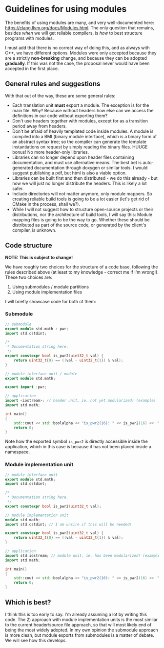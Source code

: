 # Guidelines for using modules #

The benefits of using modules are many, and very well-documented here:
https://clang.llvm.org/docs/Modules.html. The only question that remains, besides
_when_ we will get reliable compilers, is _how_ to best structure programs with
modules.

I must add that there is no correct way of doing this, and as always with C++, we
have different options. Modules were only accepted because they are a strictly
**non-breaking** change, and because they can be adopted **gradually**. If this
was not the case, the proposal never would have been accepted in the first place.

## General rules and suggestions ##

With that out of the way, these are some general rules:

* Each translation unit **must** export a module. The exception is for the main
  file. Why? Because without headers how else can we access the definitions in our
  code without exporting them?
* Don't use headers together with modules, except for as a transition period away
  from headers.
* Don't be afraid of heavily templated code inside modules. A module is compiled
  into a BMI (binary module interface), which is a binary form of an abstract
  syntax tree; so the compiler can generate the template instantiations on request
  by simply reading the binary files. HUUGE bonus! No more header-only libraries.
* Libraries can no longer depend upon header files containing documentation, and
  must use alternative means. The best bet is auto-generated documentation through
  doxygen or similar tools. I would suggest publishing a pdf, but html is also a
  viable option.
* Libraries can be built first and then distributed - we do this already - but now
  we will just no longer distribute the headers. This is likely a lot safer.
* Include directories will not matter anymore, only module mappers. So creating
  reliable build tools is going to be a lot easier (let's get rid of CMake in the
  process, shall we?).
* While I will not suggest how to structure open-source projects or their
  distributions, nor the architecture of build tools, I will say this: Module
  mapping files is going to be the way to go. Whether these should be distributed
  as part of the source code, or generated by the client's compiler, is unknown.


## Code structure ##

**NOTE: This is subject to change!**

We have roughly two choices for the structure of a code base, following the rules
described above (at least to my knowledge - correct me if I'm wrong!). These two
choices are:

1) Using submodules / module partitions
2) Using module implementation files

I will briefly showcase code for both of them:

### Submodule ###

```cpp
// submodule
export module std.math : pwr;
import std.cstdint;

/*
 * Documentation string here.
 */
export constexpr bool is_pwr2(uint32_t val) {
    return uint32_t{0} == ((val - uint32_t{1}) & val);
}
```

```cpp
// module interface unit / module
export module std.math;

export import :pwr;
```

```cpp
// application
import <iostream>; // header unit, ie. not yet modularized! (example)
import std.math;

int main()
{
    std::cout << std::boolalpha << "is_pwr2(16): " << is_pwr2(16) << '\n';
    return 0;
}
```

Note how the exported symbol `is_pwr2` is directly accessible inside the
application, which in this case is because it has not been placed inside
a namespace.

### Module implementation unit ###

```cpp
// module interface unit
export module std.math;
import std.cstdint;

/*
 * Documentation string here.
 */
export constexpr bool is_pwr2(uint32_t val);
```

```cpp
// module implementation unit
module std.math;
import std.cstdint; // I am unsire if this will be needed!

export constexpr bool is_pwr2(uint32_t val) {
    return uint32_t{0} == ((val - uint32_t{1}) & val);
}
```

```cpp
// application
import std.iostream; // module unit, ie. has been modularized! (example)
import std.math;

int main()
{
    std::cout << std::boolalpha << "is_pwr2(16): " << is_pwr2(16) << '\n';
    return 0;
}
```

## Which is best? ##

I think this is too early to say. I'm already assuming a lot by writing this code.
The 2) approach with module implementation units is the most similar to the current
header/source file approach, so that will most likely end of being the most widely
adopted. In my own opinion the submodule approach is more clean, but module exports
from submodules is a matter of debate. We will see how this develops.






